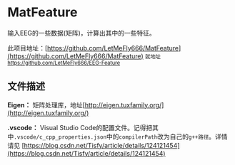 <!--
 * @Author: LetMeFly
 * @Date: 2022-04-22 15:32:42
 * @LastEditors: LetMeFly
 * @LastEditTime: 2022-04-22 20:44:49
-->
# MatFeature

输入EEG的一些数据(矩阵)，计算出其中的一些特征。

此项目地址：[https://github.com/LetMeFly666/MatFeature](https://github.com/LetMeFly666/MatFeature) <small>就地址<a href="https://github.com/LetMeFly666/EEG-Feature">https://github.com/LetMeFly666/EEG-Feature</a></small>

## 文件描述

**Eigen：** 矩阵处理库，地址[http://eigen.tuxfamily.org/](http://eigen.tuxfamily.org/)

**.vscode：** Visual Studio Code的配置文件。记得把其中```.vscode/c_cpp_properties.json```中的```compilerPath```改为自己的```g++路径```。详情请见 [https://blog.csdn.net/Tisfy/article/details/124121454](https://blog.csdn.net/Tisfy/article/details/124121454)

